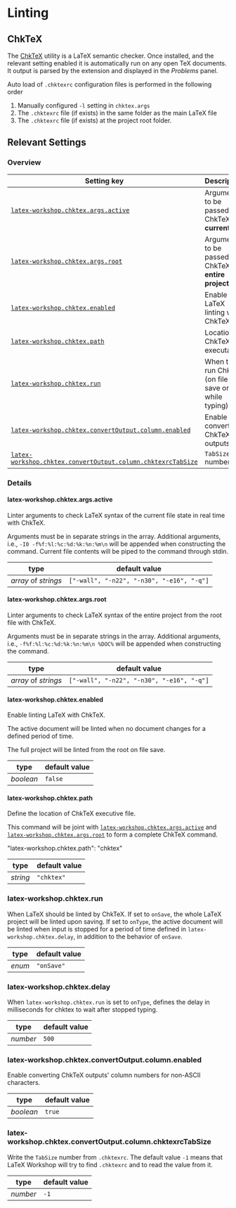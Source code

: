 # Linting

## ChkTeX

The [ChkTeX](http://www.nongnu.org/chktex/) utility is a LaTeX semantic checker. Once installed, and the relevant setting enabled it is automatically run on any open TeX documents. It output is parsed by the extension and displayed in the _Problems_ panel.

Auto load of `.chktexrc` configuration files is performed in the following order

1. Manually configured `-l` setting in `chktex.args`
1. The `.chktexrc` file (if exists) in the same folder as the main LaTeX file
1. The `.chktexrc` file (if exists) at the project root folder.

## Relevant Settings

### Overview

| Setting key                                                            | Description                                             | Default                                   | Type                 |
| ---------------------------------------------------------------------- | ------------------------------------------------------- | ----------------------------------------- | -------------------- |
| [`latex-workshop.chktex.args.active`](#latex-workshopchktexargsactive) | Arguments to be passed to ChkTeX for **current file**   | `["-wall", "-n22", "-n30", "-e16", "-q"]` | _array_ of _strings_ |
| [`latex-workshop.chktex.args.root`](#latex-workshopchktexargsroot)     | Arguments to be passed to ChkTeX for **entire project** | `["-wall", "-n22", "-n30", "-e16", "-q"]` | _array_ of _strings_ |
| [`latex-workshop.chktex.enabled`](#latex-workshopchktexenabled)        | Enable LaTeX linting with ChkTeX                        | `false`                                   | _boolean_            |
| [`latex-workshop.chktex.path`](#latex-workshopchktexpath)              | Location of ChkTeX executable                           | `"chktex"`                                | _string_             |
| [`latex-workshop.chktex.run`](#latex-workshopchktexrun)                | When to run ChkTeX (on file save or while typing)       | `"onSave"`                                | _enum_               |
| [`latex-workshop.chktex.convertOutput.column.enabled`](#latex-workshopchktexconvertoutputcolumnenabled)                       | Enable converting ChkTeX outputs | `true`    | _boolean_            |
| [`latex-workshop.chktex.convertOutput.column.chktexrcTabSize`](#latex-workshopchktexconvertoutputcolumnchktexrctabsize)       | `TabSize` number                 | `-1`      | _number_             |

### Details

#### latex-workshop.chktex.args.active

Linter arguments to check LaTeX syntax of the current file state in real time with ChkTeX.

Arguments must be in separate strings in the array. Additional arguments, i.e., `-I0 -f%f:%l:%c:%d:%k:%n:%m\n` will be appended when constructing the command. Current file contents will be piped to the command through stdin.

| type                 | default value                             |
| -------------------- | ----------------------------------------- |
| _array_ of _strings_ | `["-wall", "-n22", "-n30", "-e16", "-q"]` |

#### latex-workshop.chktex.args.root

Linter arguments to check LaTeX syntax of the entire project from the root file with ChkTeX.

Arguments must be in separate strings in the array. Additional arguments, i.e., `-f%f:%l:%c:%d:%k:%n:%m\n %DOC%` will be appended when constructing the command.

| type                 | default value                             |
| -------------------- | ----------------------------------------- |
| _array_ of _strings_ | `["-wall", "-n22", "-n30", "-e16", "-q"]` |

#### latex-workshop.chktex.enabled

Enable linting LaTeX with ChkTeX.

The active document will be linted when no document changes for a defined period of time.

The full project will be linted from the root on file save.

| type      | default value |
| --------- | ------------- |
| _boolean_ | `false`       |

#### latex-workshop.chktex.path

Define the location of ChkTeX executive file.

This command will be joint with [`latex-workshop.chktex.args.active`](latex-workshopchktexargsactive) and  [`latex-workshop.chktex.args.root`](latex-workshopchktexargsroot) to form a complete ChkTeX command.

"latex-workshop.chktex.path": "chktex"

| type     | default value |
| -------- | ------------- |
| _string_ | `"chktex"`    |

### latex-workshop.chktex.run

When LaTeX should be linted by ChkTeX. If set to `onSave`, the whole LaTeX project will be linted upon saving. If set to `onType`, the active document will be linted when input is stopped for a period of time defined in `latex-workshop.chktex.delay`, in addition to the behavior of `onSave`.

| type   | default value |
| ------ | ------------- |
| _enum_ | `"onSave"`    |

### latex-workshop.chktex.delay

When `latex-workshop.chktex.run` is set to `onType`, defines the delay in milliseconds for chktex to wait after stopped typing. 

| type     | default value |
| -------- | ------------- |
| _number_ | `500`         |

### latex-workshop.chktex.convertOutput.column.enabled

Enable converting ChkTeX outputs' column numbers for non-ASCII characters.

| type      | default value |
| --------- | ------------- |
| _boolean_ | `true`        |

### latex-workshop.chktex.convertOutput.column.chktexrcTabSize

Write the `TabSize` number from `.chktexrc`. The default value `-1` means that LaTeX Workshop will try to find `.chktexrc` and to read the value from it.

| type     | default value |
| -------- | ------------- |
| _number_ | `-1`          |
